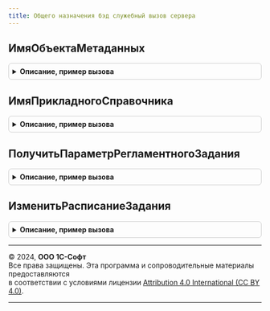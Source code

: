 ```yaml
---
title: Общего назначения бэд служебный вызов сервера
---
```



## ИмяОбъектаМетаданных
<details style="margin: 1em 0; padding: 0.5em; border: 1px solid #ccc; border-radius: 6px;">

<summary style="font-weight: bold; cursor: pointer;">Описание, пример вызова</summary>

```bsl

Функция ИмяОбъектаМетаданных(Тип) Экспорт
```

Пример вызова
```bsl
Результат = ОбщегоНазначенияБЭДСлужебныйВызовСервера.ИмяОбъектаМетаданных(Тип) 
```
</details>

## ИмяПрикладногоСправочника
<details style="margin: 1em 0; padding: 0.5em; border: 1px solid #ccc; border-radius: 6px;">

<summary style="font-weight: bold; cursor: pointer;">Описание, пример вызова</summary>

```bsl

Функция ИмяПрикладногоСправочника(ИмяСправочника) Экспорт
```

Пример вызова
```bsl
Результат = ОбщегоНазначенияБЭДСлужебныйВызовСервера.ИмяПрикладногоСправочника(ИмяСправочника) 
```
</details>

## ПолучитьПараметрРегламентногоЗадания
<details style="margin: 1em 0; padding: 0.5em; border: 1px solid #ccc; border-radius: 6px;">

<summary style="font-weight: bold; cursor: pointer;">Описание, пример вызова</summary>

```bsl

Функция ПолучитьПараметрРегламентногоЗадания(ИмяЗадания, ИмяПараметра, ЗначениеПоУмолчанию) Экспорт
```

Пример вызова
```bsl
Результат = ОбщегоНазначенияБЭДСлужебныйВызовСервера.ПолучитьПараметрРегламентногоЗадания(ИмяЗадания, ИмяПараметра, ЗначениеПоУмолчанию) 
```
</details>

## ИзменитьРасписаниеЗадания
<details style="margin: 1em 0; padding: 0.5em; border: 1px solid #ccc; border-radius: 6px;">

<summary style="font-weight: bold; cursor: pointer;">Описание, пример вызова</summary>

```bsl

Процедура ИзменитьРасписаниеЗадания(ИмяЗадания, РасписаниеРегламентногоЗадания) Экспорт
```

Пример вызова
```bsl
ОбщегоНазначенияБЭДСлужебныйВызовСервера.ИзменитьРасписаниеЗадания(ИмяЗадания, РасписаниеРегламентногоЗадания) 
```
</details>

---

© 2024, **ООО 1С-Софт**  
Все права защищены. Эта программа и сопроводительные материалы предоставляются  
в соответствии с условиями лицензии [Attribution 4.0 International (CC BY 4.0)](https://creativecommons.org/licenses/by/4.0/legalcode).

---
